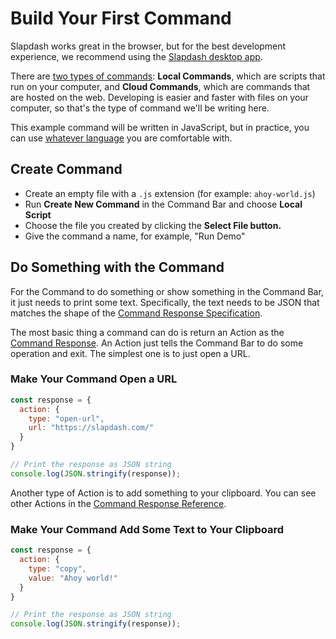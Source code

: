 # Build Your First Command

Slapdash works great in the browser, but for the best development experience, we recommend using the [Slapdash desktop app](https://slapdash.com/download).

There are [two types of commands](commands.md#local-vs-cloud-commands): **Local Commands**, which are scripts that run on your computer, and **Cloud Commands**, which are commands that are hosted on the web. Developing is easier and faster with files on your computer, so that's the type of command we'll be writing here.

This example command will be written in JavaScript, but in practice, you can use [whatever language](local-commands.md#language-support) you are comfortable with.

## **Create Command**

* Create an empty file with a `.js` extension (for example: `ahoy-world.js`)
* Run **Create New Command** in the Command Bar and choose **Local Script**
* Choose the file you created by clicking the **Select File **button**.**
* Give the command a name, for example, "Run Demo"

## Do Something with the Command

For the Command to do something or show something in the Command Bar, it just needs to print some text. Specifically, the text needs to be JSON that matches the shape of the [Command Response Specification](../reference/command-response.md).

The most basic thing a command can do is return an Action as the [Command Response](../reference/command-response.md). An Action just tells the Command Bar to do some operation and exit. The simplest one is to just open a URL.

### **Make Your Command Open a URL**

```javascript
const response = {
  action: {
    type: "open-url",
    url: "https://slapdash.com/"
  }
}

// Print the response as JSON string
console.log(JSON.stringify(response));
```

Another type of Action is to add something to your clipboard. You can see other Actions in the [Command Response Reference](../reference/command-response-action.md).

### **Make Your Command Add Some Text to Your Clipboard**

```javascript
const response = {
  action: {
    type: "copy",
    value: "Ahoy world!"
  }
}

// Print the response as JSON string
console.log(JSON.stringify(response));
```
